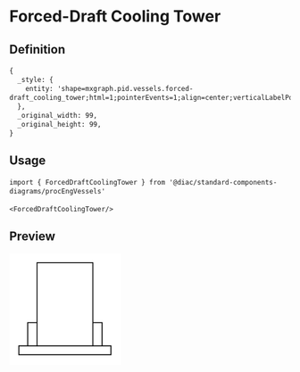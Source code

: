 # Forced-Draft Cooling Tower

## Definition

```
{
  _style: { 
    entity: 'shape=mxgraph.pid.vessels.forced-draft_cooling_tower;html=1;pointerEvents=1;align=center;verticalLabelPosition=bottom;verticalAlign=top;dashed=0;',
  },
  _original_width: 99,
  _original_height: 99,
}
```

## Usage

```
import { ForcedDraftCoolingTower } from '@diac/standard-components-diagrams/procEngVessels'

<ForcedDraftCoolingTower/>
```

## Preview

<img src="./forced-draft-cooling-tower.png" width="200"/>
